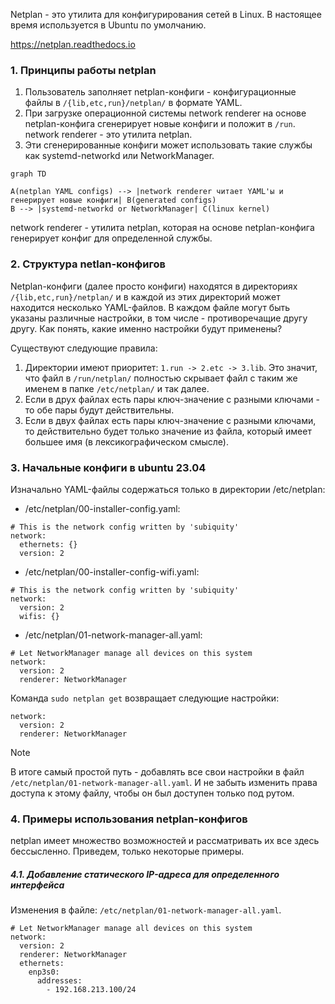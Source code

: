 Netplan - это утилита для конфигурирования сетей в Linux. В настоящее время используется в Ubuntu по умолчанию.

https://netplan.readthedocs.io

### 1. Принципы работы netplan

1. Пользователь заполняет netplan-конфиги - конфигурационные файлы в `/{lib,etc,run}/netplan/` в формате YAML. 
2. При загрузке операционной системы network renderer на основе netplan-конфига сгенерирует новые конфиги и положит в `/run`.  network renderer - это утилита netplan.
3. Эти сгенерированные конфиги может использовать такие службы как systemd-networkd или NetworkManager.

```mermaid
graph TD

A(netplan YAML configs) --> |network renderer читает YAML'ы и генерирует новые конфиги| B(generated configs)
B --> |systemd-networkd or NetworkManager| C(linux kernel)
```
network renderer - утилита netplan, которая на основе netplan-конфига генерирует конфиг для определенной службы.

### 2. Структура netlan-конфигов
Netplan-конфиги (далее просто конфиги) находятся в директориях `/{lib,etc,run}/netplan/` и в каждой из этих директорий может находится несколько YAML-файлов. В каждом файле могут быть указаны различные настройки, в том числе - противоречащие другу другу. Как понять, какие именно настройки будут применены?

Существуют следующие правила:

1. Директории имеют приоритет: `1.run -> 2.etc -> 3.lib`. Это значит, что файл в `/run/netplan/` полностью скрывает файл с таким же именем в папке `/etc/netplan/` и так далее.
2. Если в друх файлах есть пары ключ-значение с разными ключами - то обе пары будут действительны.
3. Если в двух файлах есть пары ключ-значение с разными ключами, то действительно будет только значение из файла, который имеет большее имя (в лексикографическом смысле).

### 3. Начальные конфиги в ubuntu 23.04
Изначально YAML-файлы содержаться только в директории /etc/netplan:
- /etc/netplan/00-installer-config.yaml:
```
# This is the network config written by 'subiquity'
network:
  ethernets: {}
  version: 2
```
- /etc/netplan/00-installer-config-wifi.yaml:
```
# This is the network config written by 'subiquity'
network:
  version: 2
  wifis: {}
```
- /etc/netplan/01-network-manager-all.yaml:
```
# Let NetworkManager manage all devices on this system
network:
  version: 2
  renderer: NetworkManager
```
Команда `sudo netplan get` возвращает следующие настройки:
```
network:
  version: 2
  renderer: NetworkManager
```

>[!note] 
>В итоге самый простой путь - добавлять все свои настройки в файл
>`/etc/netplan/01-network-manager-all.yaml`. И не забыть изменить права доступа к этому файлу, чтобы он был доступен только под рутом.


### 4. Примеры использования netplan-конфигов

netplan имеет множество возможностей и рассматривать их все здесь бессысленно. Приведем, только некоторые примеры.

##### 4.1. Добавление статического IP-адреса для определенного интерфейса

Изменения в файле: `/etc/netplan/01-network-manager-all.yaml`.
```
# Let NetworkManager manage all devices on this system
network:
  version: 2
  renderer: NetworkManager
  ethernets:
    enp3s0:
      addresses:
        - 192.168.213.100/24

```
